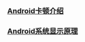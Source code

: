### [Android卡顿介绍](https://github.com/ningbaoqi/PerformanceOptimization/blob/master/README-kadun.md)
### [Android系统显示原理](https://github.com/ningbaoqi/PerformanceOptimization/blob/master/README-xianshi.md)
